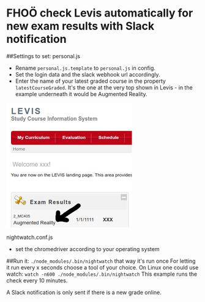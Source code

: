 # FHOÖ check Levis automatically for new exam results with Slack notification

##Settings to set:
personal.js
- Rename `personal.js.template` to `personal.js` in config. 
- Set the login data and the slack webhook url accordingly.
- Enter the name of your latest graded course in the property `latestCourseGraded`. It's the one at the very top shown in Levis - in the example underneath it would be Augmented Reality.

![Screenshot](/screenshot.png)


nightwatch.conf.js
- set the chromedriver according to your operating system

##Run it:
`./node_modules/.bin/nightwatch`
that way it's run once
For letting it run every x seconds choose a tool of your choice. 
On Linux one could use watch:
`watch -n600 ./node_modules/.bin/nightwatch`
This example runs the check every 10 minutes.

A Slack notification is only sent if there is a new grade online.
